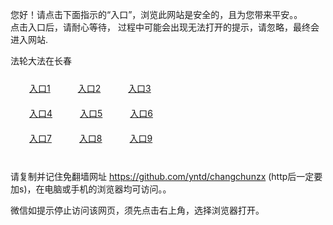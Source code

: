 您好！请点击下面指示的“入口”，浏览此网站是安全的，且为您带来平安。。 <br/>
点击入口后，请耐心等待， 过程中可能会出现无法打开的提示，请忽略，最终会进入网站. </br>

法轮大法在长春<br/>
<div style="padding:10px"><a style="margin:20px" target="_blank" href="https://d36r6bazyxj0kn.cloudfront.net/2Qpsp?squns" id="ccLink1" rel="nofollow">入口1</a> <a target="_blank" style="margin:20px" href="https://d2e8kpimsy2cj4.cloudfront.net/2Qpsp?lqmwvavs" id="ccLink2" rel="nofollow">入口2</a> <a style="margin:20px" target="_blank" href="https://d38p9qpvs7sltu.cloudfront.net/2Qpsp?ypvlrfq" id="ccLink3" rel="nofollow">入口3</a></div>

<div style="padding:10px" ><a style="margin:20px" target="_blank" href="https://d36r6bazyxj0kn.cloudfront.net/2Qpsp?squns" id="ccLink4" rel="nofollow">入口4</a> <a style="margin:20px" href="https://d2e8kpimsy2cj4.cloudfront.net/2Qpsp?lqmwvavs" target="_blank" id="ccLink5" rel="nofollow">入口5</a> <a style="margin:20px" href="https://d38p9qpvs7sltu.cloudfront.net/2Qpsp?ypvlrfq" target="_blank" id="ccLink6" rel="nofollow">入口6</a></div>

<div style="padding:10px"><a style="margin:20px" target="_blank" href="https://d36r6bazyxj0kn.cloudfront.net/2Qpsp?squns" id="ccLink7" rel="nofollow">入口7</a> <a style="margin:20px" href="https://d2e8kpimsy2cj4.cloudfront.net/2Qpsp?lqmwvavs" target="_blank" id="ccLink8" rel="nofollow">入口8</a> <a style="margin:20px" target="_blank" href="https://d38p9qpvs7sltu.cloudfront.net/2Qpsp?ypvlrfq" id="ccLink9" rel="nofollow">入口9</a></div>

<br/>



请复制并记住免翻墙网址 https://github.com/yntd/changchunzx (http后一定要加s)，在电脑或手机的浏览器均可访问。。<br/>

微信如提示停止访问该网页，须先点击右上角，选择浏览器打开。
